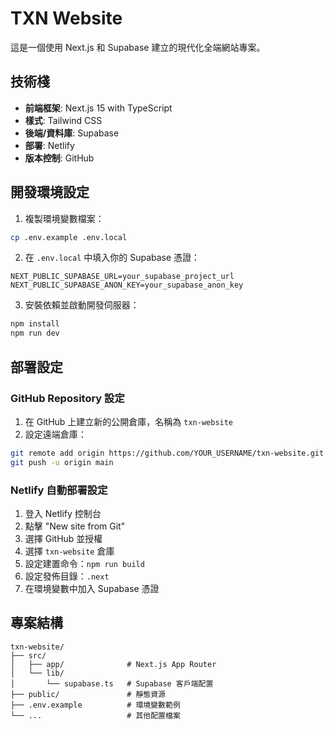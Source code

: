# TXN Website

這是一個使用 Next.js 和 Supabase 建立的現代化全端網站專案。

## 技術棧

- **前端框架**: Next.js 15 with TypeScript
- **樣式**: Tailwind CSS
- **後端/資料庫**: Supabase
- **部署**: Netlify
- **版本控制**: GitHub

## 開發環境設定

1. 複製環境變數檔案：
```bash
cp .env.example .env.local
```

2. 在 `.env.local` 中填入你的 Supabase 憑證：
```
NEXT_PUBLIC_SUPABASE_URL=your_supabase_project_url
NEXT_PUBLIC_SUPABASE_ANON_KEY=your_supabase_anon_key
```

3. 安裝依賴並啟動開發伺服器：
```bash
npm install
npm run dev
```

## 部署設定

### GitHub Repository 設定
1. 在 GitHub 上建立新的公開倉庫，名稱為 `txn-website`
2. 設定遠端倉庫：
```bash
git remote add origin https://github.com/YOUR_USERNAME/txn-website.git
git push -u origin main
```

### Netlify 自動部署設定
1. 登入 Netlify 控制台
2. 點擊 "New site from Git"
3. 選擇 GitHub 並授權
4. 選擇 `txn-website` 倉庫
5. 設定建置命令：`npm run build`
6. 設定發佈目錄：`.next`
7. 在環境變數中加入 Supabase 憑證

## 專案結構

```
txn-website/
├── src/
│   ├── app/              # Next.js App Router
│   └── lib/
│       └── supabase.ts   # Supabase 客戶端配置
├── public/               # 靜態資源
├── .env.example          # 環境變數範例
└── ...                   # 其他配置檔案
```